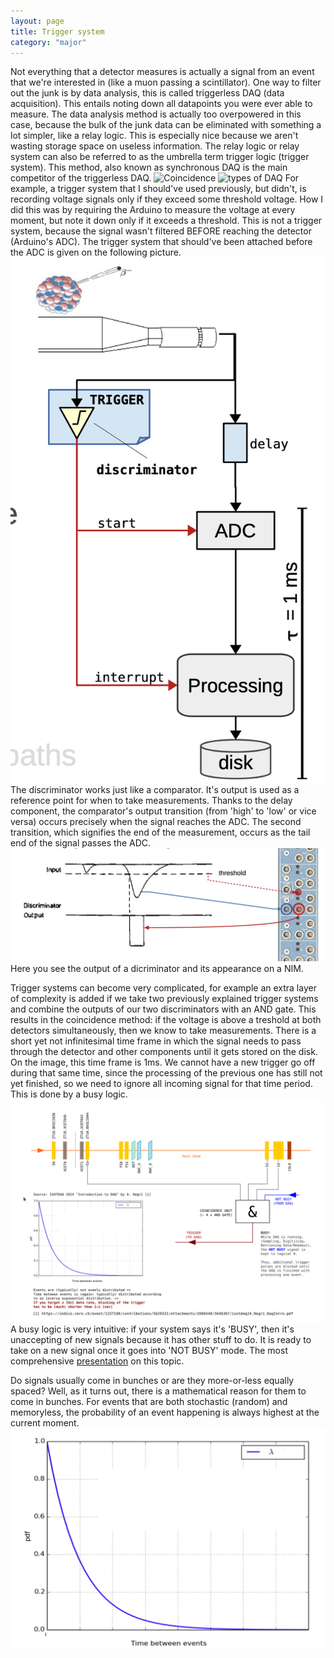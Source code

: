 ```yaml
---
layout: page
title: Trigger system
category: "major"
---
```


Not everything that a detector measures is actually a signal from an event that we're interested in (like a muon passing a scintillator). One way to filter out the junk is by data analysis, this is called triggerless DAQ (data acquisition). This entails noting down all datapoints you were ever able to measure. The data analysis method is actually too overpowered in this case, because the bulk of the junk data can be eliminated with something a lot simpler, like a relay logic. This is especially nice because we aren't wasting storage space on useless information. The relay logic or relay system can also be referred to as the umbrella term trigger logic (trigger system). This method, also known as synchronous DAQ is the main competitor of the triggerless DAQ.
![Coincidence](coincidence.png)
![types of DAQ](DAQtypes.png)
For example, a trigger system that I should've used previously, but didn't, is recording  voltage signals only if they exceed some threshold voltage. How I did this was by requiring the Arduino to measure the voltage at every moment, but note it down only if it exceeds a threshold. This is not a trigger system, because the signal wasn't filtered BEFORE reaching the detector (Arduino's ADC). The trigger system that should've been attached before the ADC is given on the following picture.
![Easy trigger](/docs/assets/easy_trigger.png)
The discriminator works just like a comparator. It's output is used as a reference point for when to take measurements. Thanks to the delay component, the comparator's output transition (from 'high' to 'low' or vice versa) occurs precisely when the signal reaches the ADC. The second transition, which signifies the end of the measurement, occurs as the tail end of the signal passes the ADC.
![Discriminator](/images/discriminator.png)
Here you see the output of a dicriminator and its appearance on a NIM.

Trigger systems can become very complicated, for example an extra layer of complexity is added if we take two previously explained trigger systems and combine the outputs of our two discriminators with an AND gate. This results in the coincidence method: if the voltage is above a treshold at both detectors simultaneously, then we know to take measurements. 
There is a short yet not infinitesimal time frame in which the signal needs to pass through the detector and other components until it gets stored on the disk. On the image, this time frame is 1ms. We cannot have a new trigger go off during that same time, since the processing of the previous one has still not yet finished, so we need to ignore all incoming signal for that time period. This is done by a busy logic.
![Our trigger](/docs/assets/my_trigger.png) 
A busy logic is very intuitive: if your system says it's 'BUSY', then it's unaccepting of new signals because it has other stuff to do. It is ready to take on a new signal once it goes into 'NOT BUSY' mode.
The most comprehensive [presentation](https://indico.cern.ch/event/1337180/contributions/5629322/attachments/2880440/5046367/isotdaq24.Negri.DaqIntro.pdf) on this topic.

Do signals usually come in bunches or are they more-or-less equally spaced? Well, as it turns out, there is a mathematical reason for them to come in bunches. For events that are both stochastic (random) and memoryless, the probability of an event happening is always highest at the current moment. ![Time between](/img/time_between.png)


